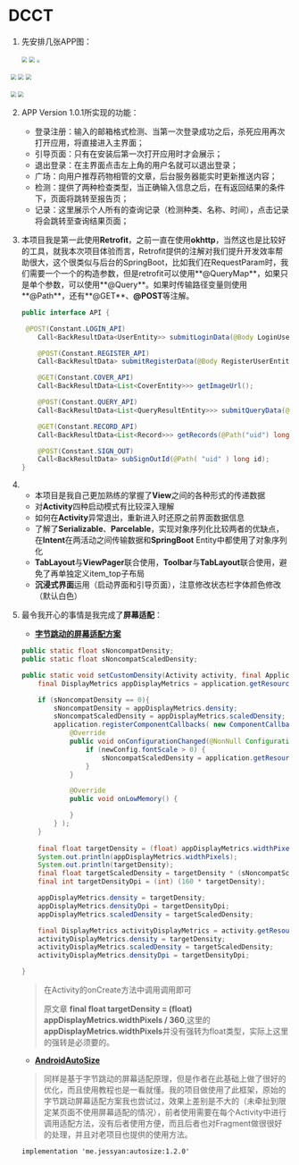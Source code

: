 #  DCCT

1. 先安排几张APP图：

   <img src="image\launch.png" style="zoom:60%;" />             <img src="image\login.png" style="zoom:60%;" />              <img src="image\register.png" style="zoom:30%;" />

​  <img src="image\ground.png" style="zoom:60%;" />             <img src="image\gauging.png" style="zoom:60%;" />            <img src="image\gauging.png" style="zoom:60%;" />    

​  <img src="image\record.png" style="zoom:60%;" />             <img src="image\report.png" style="zoom:60%;" />

2. APP Version 1.0.1所实现的功能：

   - 登录注册：输入的邮箱格式检测、当第一次登录成功之后，杀死应用再次打开应用，将直接进入主界面；
   - 引导页面：只有在安装后第一次打开应用时才会展示；
   - 退出登录：在主界面点击左上角的用户名就可以退出登录；
   - 广场：向用户推荐药物相管的文章，后台服务器能实时更新推送内容；
   - 检测：提供了两种检查类型，当正确输入信息之后，在有返回结果的条件下，页面将跳转至报告页；
   - 记录：这里展示个人所有的查询记录（检测种类、名称、时间），点击记录将会跳转至查询结果页面；

3. 本项目我是第一此使用**Retrofit**，之前一直在使用**okhttp**，当然这也是比较好的工具，就我本次项目体验而言，Retrofit提供的注解对我们提升开发效率帮助很大，这个很类似与后台的SpringBoot，比如我们在RequestParam时，我们需要一个一个的构造参数，但是retrofit可以使用**@QueryMap**，如果只是单个参数，可以使用**@Query**。如果时传输路径变量则使用**@Path**，还有**@GET**、**@POST**等注解。

   ```java
   public interface API {
   
    @POST(Constant.LOGIN_API)
       Call<BackResultData<UserEntity>> submitLoginData(@Body LoginUserEntity loginUserEntity);
   
       @POST(Constant.REGISTER_API)
       Call<BackResultData> submitRegisterData(@Body RegisterUserEntity registerUserEntity);
   
       @GET(Constant.COVER_API)
       Call<BackResultData<List<CoverEntity>>> getImageUrl();
   
       @POST(Constant.QUERY_API)
       Call<BackResultData<List<QueryResultEntity>>> submitQueryData(@Body PostQueryEntity postQueryEntity);
   
       @GET(Constant.RECORD_API)
       Call<BackResultData<List<Record>>> getRecords(@Path("uid") long id);
   
       @POST(Constant.SIGN_OUT)
       Call<BackResultData> subSignOutId(@Path( "uid" ) long id);
   }
   ```
   
4. - 本项目是我自己更加熟练的掌握了**View**之间的各种形式的传递数据
   - 对**Activity**四种启动模式有比较深入理解
   - 如何在**Activity**异常退出，重新进入时还原之前界面数据信息
   - 了解了**Serializable**、**Parcelable**，实现对象序列化比较两者的优缺点，在**Intent**在两活动之间传输数据和**SpringBoot** Entity中都使用了对象序列化
   - **TabLayout**与**ViewPager**联合使用，**Toolbar**与**TabLayout**联合使用，避免了再单独定义item_top子布局
   - **沉浸式界面**运用（启动界面和引导页面），注意修改状态栏字体颜色修改（默认白色）

5. 最令我开心的事情是我完成了**屏幕适配**：

   - **[字节跳动的屏幕适配方案](https://mp.weixin.qq.com/s/d9QCoBP6kV9VSWvVldVVwA)**
   
   ```java
   public static float sNoncompatDensity;
   public static float sNoncompatScaledDensity;
   
   public static void setCustomDensity(Activity activity, final Application application){
       final DisplayMetrics appDisplayMetrics = application.getResources().getDisplayMetrics();
   
       if (sNoncompatDensity == 0){
           sNoncompatDensity = appDisplayMetrics.density;
           sNoncompatScaledDensity = appDisplayMetrics.scaledDensity;
           application.registerComponentCallbacks( new ComponentCallbacks() {
               @Override
               public void onConfigurationChanged(@NonNull Configuration newConfig) {
                   if (newConfig.fontScale > 0) {
                       sNoncompatScaledDensity = application.getResources().getDisplayMetrics().scaledDensity;
                   }
               }
   
               @Override
               public void onLowMemory() {
   
               }
           } );
       }
       
       final float targetDensity = (float) appDisplayMetrics.widthPixels / 360;
       System.out.println(appDisplayMetrics.widthPixels);
       System.out.println(targetDensity);
       final float targetScaledDensity = targetDensity * (sNoncompatScaledDensity / sNoncompatDensity);
       final int targetDensityDpi = (int) (160 * targetDensity);
   
       appDisplayMetrics.density = targetDensity;
       appDisplayMetrics.densityDpi = targetDensityDpi;
       appDisplayMetrics.scaledDensity = targetScaledDensity;
   
       final DisplayMetrics activityDisplayMetrics = activity.getResources().getDisplayMetrics();
       activityDisplayMetrics.density = targetDensity;
       activityDisplayMetrics.scaledDensity = targetScaledDensity;
       activityDisplayMetrics.densityDpi = targetDensityDpi;
   
   }
   ```
   
   > 在Activity的onCreate方法中调用调用即可
   >
   > 原文章 **final float targetDensity = (float) appDisplayMetrics.widthPixels / 360**,这里的**appDisplayMetrics.widthPixels**并没有强转为float类型，实际上这里的强转是必须要的。
   
   - **[ AndroidAutoSize](https://github.com/JessYanCoding/AndroidAutoSize)**
   
   > 同样是基于字节跳动的屏幕适配原理，但是作者在此基础上做了很好的优化，而且使用教程也是一看就懂。我的项目做使用了此框架，原始的字节跳动屏幕适配方案我也尝试过，效果上差别是不大的（未牵扯到限定某页面不使用屏幕适配的情况），前者使用需要在每个Activity中进行调用适配方法，没有后者使用方便，而且后者也对Fragment做很很好的处理，并且对老项目也提供的使用方法。
   
   ```
   implementation 'me.jessyan:autosize:1.2.0'
   ```

